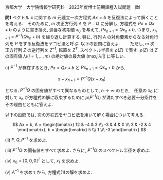 京都大学　大学院情報学研究科　2023年度博士前期課程入試問題　数I

**問1** ベクトル $x$ に関する $m$ 元連立一次方程式 $Ax = b$ を反復法によって解くことを考える.　そのために, $m$ 次正方行列 $A$ を $P - Q$ に分解し, 方程式を $Px = Qx + b$ のように書き換え, 適当な初期値 $x_0$ を与えて, $Px_{n+1} = Qx_n + b$, つまり, $x_{n+1} = P^{-1}(Qx_n+b)$ を繰り返し計算する. 特に, 行列 $A$ の対角要素からなる対角行列を $P$ をする反復法をヤコビ法と呼ぶ. 以下の設問に答えよ.
　　ただし, $m$ 次正方行列 $Z$ の逆行列を $Z^{-1}$, 転置を $Z^T$, スペクトル半径を $ρ(Z)$ で表す. $ρ(Z)$ は $Z$ の固有値 $λi (i=1,...,m)$ の絶対値の最大値 $(\max_{i}|λ{i}|)$ に等しい.

(i) $P^{-1}$ が存在するとき, $Px = Qx + b$ と $Px_{n+1} = Qx_n + b$ から,

$$
    x - x_{n+1} = P^{-1}Q(x - x_n)
$$

となる. $P^{-1}Q$ の固有値がすべて異なるものとして, $n \to ∞$ のとき,　任意の $x_0$ に対して $x_n$ が方程式の解に収束するために $ρ(P^{-1}Q)$ が満たすべき必要十分条件をその理由とともに答えよ.


以下の設問では, 次の方程式をヤコビ法を用いて解く場合について考える.

$$
    Ax = b, A = \begin{bmatrix} 12 & -4 & 3 \\\ -3 & 4 & 0 \\\ 3 & -2 & 4 \end{bmatrix}, b = \begin{bmatrix} 5 \\\ 1 \\\ -3 \end{bmatrix}
$$

(ii) $P, Q, P^{-1}$ を求めよ.

(iii) $P^{-1}Q$ の固有値をすべて求めよ. さらに, $P^{-1}Q$ のスペクトル半径を求めよ.

(iv) $x_0 = [0, 0, 0]^T$ として, $x_1$ を求めよ.

(v) $A^{-1}$ を求めてから, 方程式(1)の解を求めよ.
